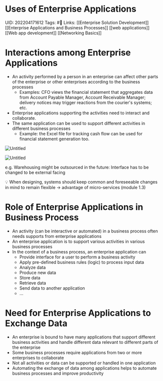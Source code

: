 # Uses of Enterprise Applications
UID: 202204171612
Tags: #🌱 
Links: [[Enterprise Solution Development]] [[Enterprise Applications and Business Processes]] [[web applications]] [[Web app development]] [[Networking Basics]]
# Interactions among Enterprise Applications
- An activity performed by a person in an enterprise can affect other parts of the enterprise or other enterprises according to the business processes
    - Examples: CFO views the financial statement that aggregates data from Account Payable Manager, Account Receivable Manager; delivery notices may trigger reactions from the courier's systems; etc.
- Enterprise applications supporting the activities need to interact and collaborate.
- The same application can be used to support different activities in different business processes
    - Example: the Excel file for tracking cash flow can be used for financial statement generation too.

![Untitled](Enterprise%209b3bb/Untitled.png)

![Untitled](Enterprise%209b3bb/Untitled%201.png)

e.g. Warehousing might be outsourced in the future: Interface has to be changed to be external facing 

<aside>
💡 When designing, systems should keep common and foreseeable changes in mind to remain flexible → advantage of micro-services (module 1.3)

</aside>

# Role of Enterprise Applications in Business Process
- An activity (can be interactive or automated) in a business process often needs supports from enterprise applications
- An enterprise application is to support various activities in various business processes
- In the context of a business process, an enterprise application can
    - Provide interface for a user to perform a business activity
    - Apply pre-defined business rules (logic) to process input data
    - Analyze data
    - Produce new data
    - Store data
    - Retrieve data
    - Send data to another application
    - ...

# Need for Enterprise Applications to Exchange Data

- An enterprise is bound to have many applications that support different business activities and handle different data relevant to different parts of the enterprise
- Some business processes require applications from two or more enterprises to collaborate
- Not all activities or data can be supported or handled in one application
- Automating the exchange of data among applications helps to automate business processes and improve productivity